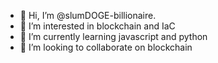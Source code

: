 - 👋 Hi, I’m @slumDOGE-billionaire. 
- 👀 I’m interested in blockchain and IaC
- 🌱 I’m currently learning javascript and python
- 💞️ I’m looking to collaborate on blockchain

<!---
slumDOGE-billionaire/slumDOGE-billionaire is a ✨ special ✨ repository because its `README.md` (this file) appears on your GitHub profile.
You can click the Preview link to take a look at your changes.
--->
